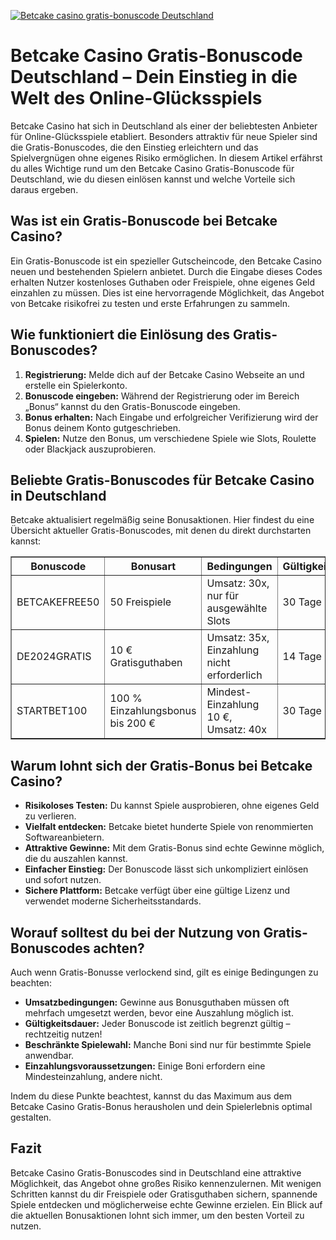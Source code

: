 [![Betcake casino gratis-bonuscode Deutschland](https://123-caf.pages.dev/gitsignup.png)](https://vrmoo.ru/Bt82HjjY)

<h1>Betcake Casino Gratis-Bonuscode Deutschland – Dein Einstieg in die Welt des Online-Glücksspiels</h1>  <p>Betcake Casino hat sich in Deutschland als einer der beliebtesten Anbieter für Online-Glücksspiele etabliert. Besonders attraktiv für neue Spieler sind die Gratis-Bonuscodes, die den Einstieg erleichtern und das Spielvergnügen ohne eigenes Risiko ermöglichen. In diesem Artikel erfährst du alles Wichtige rund um den Betcake Casino Gratis-Bonuscode für Deutschland, wie du diesen einlösen kannst und welche Vorteile sich daraus ergeben.</p>  <h2>Was ist ein Gratis-Bonuscode bei Betcake Casino?</h2>  <p>Ein Gratis-Bonuscode ist ein spezieller Gutscheincode, den Betcake Casino neuen und bestehenden Spielern anbietet. Durch die Eingabe dieses Codes erhalten Nutzer kostenloses Guthaben oder Freispiele, ohne eigenes Geld einzahlen zu müssen. Dies ist eine hervorragende Möglichkeit, das Angebot von Betcake risikofrei zu testen und erste Erfahrungen zu sammeln.</p>  <h2>Wie funktioniert die Einlösung des Gratis-Bonuscodes?</h2>  <ol>   <li><strong>Registrierung:</strong> Melde dich auf der Betcake Casino Webseite an und erstelle ein Spielerkonto.</li>   <li><strong>Bonuscode eingeben:</strong> Während der Registrierung oder im Bereich „Bonus“ kannst du den Gratis-Bonuscode eingeben.</li>   <li><strong>Bonus erhalten:</strong> Nach Eingabe und erfolgreicher Verifizierung wird der Bonus deinem Konto gutgeschrieben.</li>   <li><strong>Spielen:</strong> Nutze den Bonus, um verschiedene Spiele wie Slots, Roulette oder Blackjack auszuprobieren.</li> </ol>  <h2>Beliebte Gratis-Bonuscodes für Betcake Casino in Deutschland</h2>  <p>Betcake aktualisiert regelmäßig seine Bonusaktionen. Hier findest du eine Übersicht aktueller Gratis-Bonuscodes, mit denen du direkt durchstarten kannst:</p>  <table border="1" cellpadding="8" cellspacing="0">   <thead>     <tr>       <th>Bonuscode</th>       <th>Bonusart</th>       <th>Bedingungen</th>       <th>Gültigkeit</th>     </tr>   </thead>   <tbody>     <tr>       <td>BETCAKEFREE50</td>       <td>50 Freispiele</td>       <td>Umsatz: 30x, nur für ausgewählte Slots</td>       <td>30 Tage</td>     </tr>     <tr>       <td>DE2024GRATIS</td>       <td>10 € Gratisguthaben</td>       <td>Umsatz: 35x, Einzahlung nicht erforderlich</td>       <td>14 Tage</td>     </tr>     <tr>       <td>STARTBET100</td>       <td>100 % Einzahlungsbonus bis 200 €</td>       <td>Mindest-Einzahlung 10 €, Umsatz: 40x</td>       <td>30 Tage</td>     </tr>   </tbody> </table>  <h2>Warum lohnt sich der Gratis-Bonus bei Betcake Casino?</h2>  <ul>   <li><strong>Risikoloses Testen:</strong> Du kannst Spiele ausprobieren, ohne eigenes Geld zu verlieren.</li>   <li><strong>Vielfalt entdecken:</strong> Betcake bietet hunderte Spiele von renommierten Softwareanbietern.</li>   <li><strong>Attraktive Gewinne:</strong> Mit dem Gratis-Bonus sind echte Gewinne möglich, die du auszahlen kannst.</li>   <li><strong>Einfacher Einstieg:</strong> Der Bonuscode lässt sich unkompliziert einlösen und sofort nutzen.</li>   <li><strong>Sichere Plattform:</strong> Betcake verfügt über eine gültige Lizenz und verwendet moderne Sicherheitsstandards.</li> </ul>  <h2>Worauf solltest du bei der Nutzung von Gratis-Bonuscodes achten?</h2>  <p>Auch wenn Gratis-Bonusse verlockend sind, gilt es einige Bedingungen zu beachten:</p>  <ul>   <li><strong>Umsatzbedingungen:</strong> Gewinne aus Bonusguthaben müssen oft mehrfach umgesetzt werden, bevor eine Auszahlung möglich ist.</li>   <li><strong>Gültigkeitsdauer:</strong> Jeder Bonuscode ist zeitlich begrenzt gültig – rechtzeitig nutzen!</li>   <li><strong>Beschränkte Spielewahl:</strong> Manche Boni sind nur für bestimmte Spiele anwendbar.</li>   <li><strong>Einzahlungsvoraussetzungen:</strong> Einige Boni erfordern eine Mindesteinzahlung, andere nicht.</li> </ul>  <p>Indem du diese Punkte beachtest, kannst du das Maximum aus dem Betcake Casino Gratis-Bonus herausholen und dein Spielerlebnis optimal gestalten.</p>  <h2>Fazit</h2>  <p>Betcake Casino Gratis-Bonuscodes sind in Deutschland eine attraktive Möglichkeit, das Angebot ohne großes Risiko kennenzulernen. Mit wenigen Schritten kannst du dir Freispiele oder Gratisguthaben sichern, spannende Spiele entdecken und möglicherweise echte Gewinne erzielen. Ein Blick auf die aktuellen Bonusaktionen lohnt sich immer, um den besten Vorteil zu nutzen.</p>